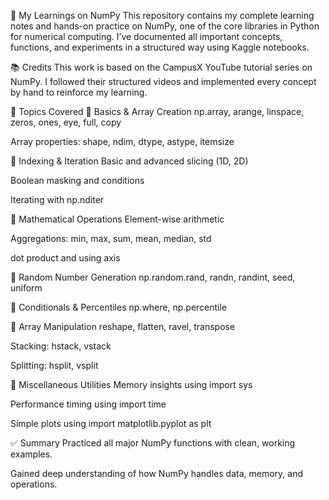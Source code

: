 📘 My Learnings on NumPy
This repository contains my complete learning notes and hands-on practice on NumPy, one of the core libraries in Python for numerical computing. I’ve documented all important concepts, functions, and experiments in a structured way using Kaggle notebooks.

📚 Credits
This work is based on the CampusX YouTube tutorial series on NumPy. I followed their structured videos and implemented every concept by hand to reinforce my learning.

🧠 Topics Covered
🔹 Basics & Array Creation
np.array, arange, linspace, zeros, ones, eye, full, copy

Array properties: shape, ndim, dtype, astype, itemsize

🔹 Indexing & Iteration
Basic and advanced slicing (1D, 2D)

Boolean masking and conditions

Iterating with np.nditer

🔹 Mathematical Operations
Element-wise arithmetic

Aggregations: min, max, sum, mean, median, std

dot product and using axis

🔹 Random Number Generation
np.random.rand, randn, randint, seed, uniform

🔹 Conditionals & Percentiles
np.where, np.percentile

🔹 Array Manipulation
reshape, flatten, ravel, transpose

Stacking: hstack, vstack

Splitting: hsplit, vsplit

🔹 Miscellaneous Utilities
Memory insights using import sys

Performance timing using import time

Simple plots using import matplotlib.pyplot as plt

✅ Summary
Practiced all major NumPy functions with clean, working examples.

Gained deep understanding of how NumPy handles data, memory, and operations.
